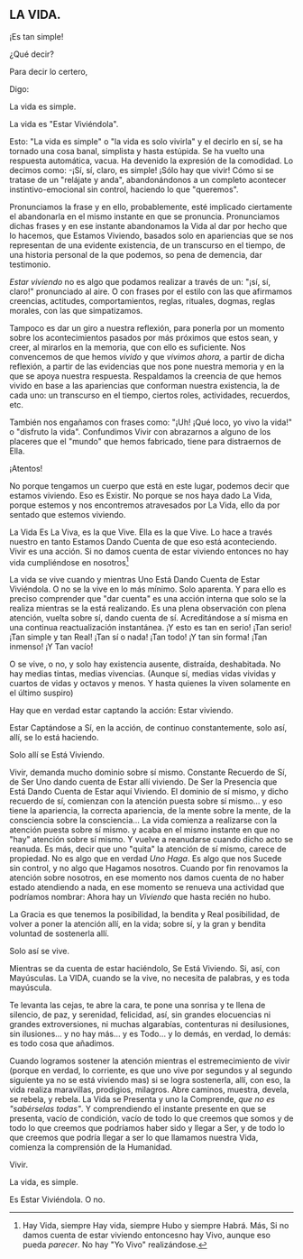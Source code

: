 ## LA VIDA.

¡Es tan simple!

¿Qué decir?

Para decir lo certero,

Digo:

La vida es simple.

La vida es "Estar Viviéndola".

Esto: "La vida es simple" o "la vida es solo vivirla" y el decirlo en sí, se ha tornado una cosa banal, simplista y hasta estúpida. Se ha vuelto una respuesta automática, vacua. Ha devenido la expresión de la comodidad.
Lo decimos como: -¡Sí, sí, claro, es simple! ¡Sólo hay que vivir! Cómo si se tratase de un "relájate y anda", abandonándonos a un completo acontecer instintivo-emocional sin control, haciendo lo que "queremos".

Pronunciamos la frase y en ello, probablemente, esté implicado ciertamente el abandonarla en el mismo instante en que se pronuncia. Pronunciamos dichas frases y en ese instante abandonamos la Vida al dar por hecho que lo hacemos, que Estamos Viviendo, basados solo en apariencias que se nos representan de una evidente existencia, de un transcurso en el tiempo, de una historia personal de la que podemos, so pena de demencia, dar testimonio.

_Estar viviendo_ no es algo que podamos realizar a través de un: "¡sí, sí, claro!" pronunciado al aire. O con frases por el estilo con las que afirmamos creencias, actitudes, comportamientos, reglas, rituales, dogmas, reglas morales, con las que simpatizamos.

Tampoco es dar un giro a nuestra reflexión, para ponerla por un momento sobre los acontecimientos pasados por más próximos que estos sean, y creer, al mirarlos en la memoria, que con ello es suficiente. Nos convencemos de que hemos _vivido_ y que _vivimos ahora,_ a partir de dicha reflexión, a partir de las evidencias que nos pone nuestra memoria y en la que se apoya nuestra respuesta. Respaldamos la creencia de que hemos vivido en base a las apariencias que conforman nuestra existencia, la de cada uno: un transcurso en el tiempo, ciertos roles, actividades, recuerdos, etc.

También nos engañamos con frases como: "¡Uh! ¡Qué loco, yo vivo la vida!" o "disfruto la vida". Confundimos Vivir con abrazarnos a alguno de los placeres que el "mundo" que hemos fabricado, tiene para distraernos de Ella.

¡Atentos!

No porque tengamos un cuerpo que está en este lugar, podemos decir que estamos viviendo. Eso es Existir. No porque se nos haya dado La Vida, porque estemos y nos encontremos atravesados por La Vida, ello da por sentado que estemos viviendo.

La Vida Es La Viva, es la que Vive. Ella es la que Vive. Lo hace a través nuestro en tanto Estamos Dando Cuenta de que eso está aconteciendo. Vivir es una acción. Si no damos cuenta de estar viviendo entonces no hay vida cumpliéndose en nosotros[^1]


La vida se vive cuando y mientras Uno Está Dando Cuenta de Estar Viviéndola. O no se la vive en lo más mínimo. Solo aparenta. Y para ello es preciso comprender que "dar cuenta" es una acción interna que solo se la realiza mientras se la está realizando. Es una plena observación con plena atención, vuelta sobre sí, dando cuenta de sí. Acreditándose a sí misma en una continua reactualización instantánea.
¡Y esto es tan en serio! ¡Tan serio! ¡Tan simple y tan Real! ¡Tan sí o nada! ¡Tan todo! ¡Y tan sin forma! ¡Tan inmenso! ¡Y Tan vacío!

O se vive, o no, y solo hay existencia ausente, distraída, deshabitada.
No hay medias tintas, medias vivencias.
(Aunque sí, medias vidas vividas y cuartos de vidas y octavos y menos. Y hasta quienes la viven solamente en el último suspiro)

Hay que en verdad estar captando la acción: Estar viviendo.

Estar Captándose a Sí, en la acción, de continuo constantemente, solo así, allí, se lo está haciendo.

Solo allí se Está Viviendo.

Vivir, demanda mucho dominio sobre sí mismo. Constante Recuerdo de Sí, de Ser Uno dando cuenta de Estar allí viviendo. De Ser la Presencia que Está Dando Cuenta de Estar aquí Viviendo.
El dominio de sí mismo, y dicho recuerdo de sí, comienzan con la atención puesta sobre sí mismo… y eso tiene la apariencia, la correcta apariencia, de la mente sobre la mente, de la consciencia sobre la consciencia…
La vida comienza a realizarse con la atención puesta sobre sí mismo. y acaba en el mismo instante en que no "hay" atención sobre sí mismo. Y vuelve a reanudarse cuando dicho acto se reanuda. Es más, decir que uno "quita" la atención de sí mismo, carece de propiedad. No es algo que en verdad _Uno Haga_. Es algo que nos Sucede sin control, y no algo que Hagamos nosotros. Cuando por fin renovamos la atención sobre nosotros, en ese momento nos damos cuenta de no haber estado atendiendo a nada, en ese momento se renueva una actividad que podríamos nombrar: Ahora hay un _Viviendo_ que hasta recién no hubo.

La Gracia es que tenemos la posibilidad, la bendita y Real posibilidad, de volver a poner la atención allí, en la vida; sobre sí, y la gran y bendita voluntad de sostenerla allí.

Solo así se vive.

Mientras se da cuenta de estar haciéndolo, Se Está Viviendo. Si, así, con Mayúsculas. La VIDA, cuando se la vive, no necesita de palabras, y es toda mayúscula.

Te levanta las cejas, te abre la cara, te pone una sonrisa y te llena de silencio, de paz, y serenidad, felicidad, así, sin grandes elocuencias ni grandes extroversiones, ni muchas algarabías, contenturas ni desilusiones, sin ilusiones… y no hay más… y es Todo… y lo demás, en verdad, lo demás: es todo cosa que añadimos.

Cuando logramos sostener la atención mientras el estremecimiento de vivir (porque en verdad, lo corriente, es que uno vive por segundos y al segundo siguiente ya no se está viviendo mas) si se logra sostenerla, allí, con eso, la vida realiza maravillas, prodigios, milagros. Abre caminos, muestra, devela, se rebela, y rebela. La Vida se Presenta y uno la Comprende, _que no es "sabérselas todas"_. Y comprendiendo el instante presente en que se presenta, vacío de condición, vacío de todo lo que creemos que somos y de todo lo que creemos que podríamos haber sido y llegar a Ser, y de todo lo que creemos que podría llegar a ser lo que llamamos nuestra Vida, comienza la comprensión de la Humanidad.

Vivir.

La vida, es simple.

Es Estar Viviéndola. O no.

[^1]: Hay Vida, siempre Hay vida, siempre Hubo y siempre Habrá. Más, Si no damos cuenta de estar viviendo entoncesno hay Vivo, aunque eso pueda _parecer_. No hay "Yo Vivo" realizándose.